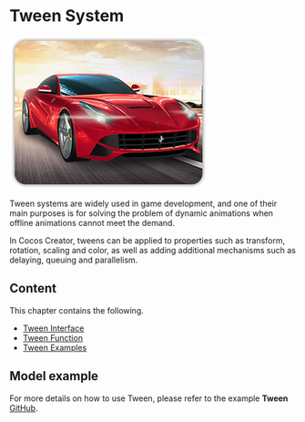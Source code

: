 # Tween System

![tween-index.png](img/homeImgGame.png)

Tween systems are widely used in game development, and one of their main purposes is for solving the problem of dynamic animations when offline animations cannot meet the demand.

In Cocos Creator, tweens can be applied to properties such as transform, rotation, scaling and color, as well as adding additional mechanisms such as delaying, queuing and parallelism.

## Content

This chapter contains the following.

- [Tween Interface](./tween-interface.md)
- [Tween Function](./tween-function.md)
- [Tween Examples](./tween-example.md)

## Model example

For more details on how to use Tween, please refer to the example **Tween** [GitHub](https://github.com/cocos-creator/test-cases-3d/tree/v3.4/assets/cases/tween).
